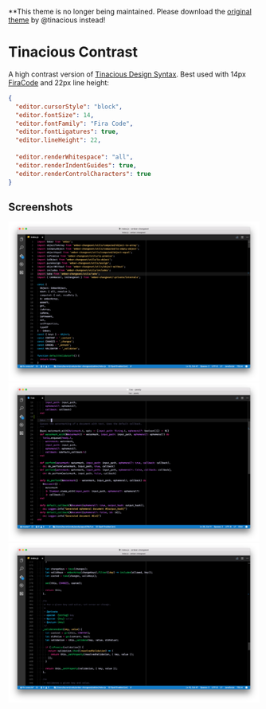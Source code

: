 **This theme is no longer being maintained. Please download the [original theme](https://github.com/tinacious/vscode-tinacious-design-syntax) by @tinacious instead!

# Tinacious Contrast

A high contrast version of [Tinacious Design Syntax](https://github.com/tinacious/vscode-tinacious-design-syntax). Best used with 14px [FiraCode](https://github.com/tonsky/FiraCode) and 22px line height:

```json
{
  "editor.cursorStyle": "block",
  "editor.fontSize": 14,
  "editor.fontFamily": "Fira Code",
  "editor.fontLigatures": true,
  "editor.lineHeight": 22,

  "editor.renderWhitespace": "all",
  "editor.renderIndentGuides": true,
  "editor.renderControlCharacters": true
}
```

## Screenshots

![](https://raw.githubusercontent.com/poteto/vscode-tinacious-contrast/master/images/1.png)
![](https://raw.githubusercontent.com/poteto/vscode-tinacious-contrast/master/images/2.png)
![](https://raw.githubusercontent.com/poteto/vscode-tinacious-contrast/master/images/3.png)
